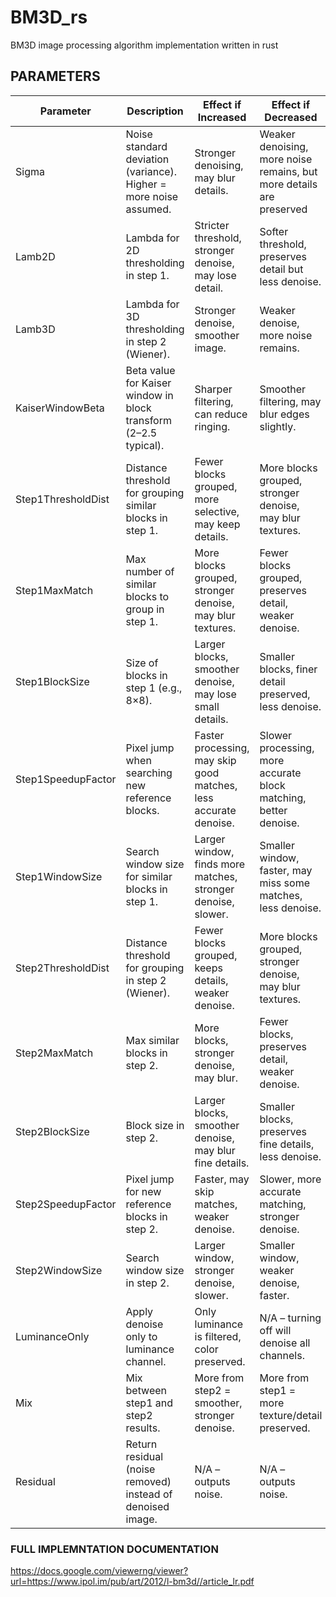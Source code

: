 # BM3D_rs
BM3D image processing algorithm implementation written in rust

## PARAMETERS

| Parameter | Description | Effect if Increased | Effect if Decreased |
|-----------|-------------|------------------|------------------|
| Sigma | Noise standard deviation (variance). Higher = more noise assumed. | Stronger denoising, may blur details. | Weaker denoising, more noise remains, but more details are preserved |
| Lamb2D | Lambda for 2D thresholding in step 1. | Stricter threshold, stronger denoise, may lose detail. | Softer threshold, preserves detail but less denoise. |
| Lamb3D | Lambda for 3D thresholding in step 2 (Wiener). | Stronger denoise, smoother image. | Weaker denoise, more noise remains. |
| KaiserWindowBeta | Beta value for Kaiser window in block transform (2–2.5 typical). | Sharper filtering, can reduce ringing. | Smoother filtering, may blur edges slightly. |
| Step1ThresholdDist | Distance threshold for grouping similar blocks in step 1. | Fewer blocks grouped, more selective, may keep details. | More blocks grouped, stronger denoise, may blur textures. |
| Step1MaxMatch | Max number of similar blocks to group in step 1. | More blocks grouped, stronger denoise, may blur textures. | Fewer blocks grouped, preserves detail, weaker denoise. |
| Step1BlockSize | Size of blocks in step 1 (e.g., 8×8). | Larger blocks, smoother denoise, may lose small details. | Smaller blocks, finer detail preserved, less denoise. |
| Step1SpeedupFactor | Pixel jump when searching new reference blocks. | Faster processing, may skip good matches, less accurate denoise. | Slower processing, more accurate block matching, better denoise. |
| Step1WindowSize | Search window size for similar blocks in step 1. | Larger window, finds more matches, stronger denoise, slower. | Smaller window, faster, may miss some matches, less denoise. |
| Step2ThresholdDist | Distance threshold for grouping in step 2 (Wiener). | Fewer blocks grouped, keeps details, weaker denoise. | More blocks grouped, stronger denoise, may blur textures. |
| Step2MaxMatch | Max similar blocks in step 2. | More blocks, stronger denoise, may blur. | Fewer blocks, preserves detail, weaker denoise. |
| Step2BlockSize | Block size in step 2. | Larger blocks, smoother denoise, may blur fine details. | Smaller blocks, preserves fine details, less denoise. |
| Step2SpeedupFactor | Pixel jump for new reference blocks in step 2. | Faster, may skip matches, weaker denoise. | Slower, more accurate matching, stronger denoise. |
| Step2WindowSize | Search window size in step 2. | Larger window, stronger denoise, slower. | Smaller window, weaker denoise, faster. |
| LuminanceOnly | Apply denoise only to luminance channel. | Only luminance is filtered, color preserved. | N/A – turning off will denoise all channels. |
| Mix | Mix between step1 and step2 results. | More from step2 = smoother, stronger denoise. | More from step1 = more texture/detail preserved. |
| Residual | Return residual (noise removed) instead of denoised image. | N/A – outputs noise. | N/A – outputs noise. |


### FULL IMPLEMNTATION DOCUMENTATION
https://docs.google.com/viewerng/viewer?url=https://www.ipol.im/pub/art/2012/l-bm3d//article_lr.pdf
